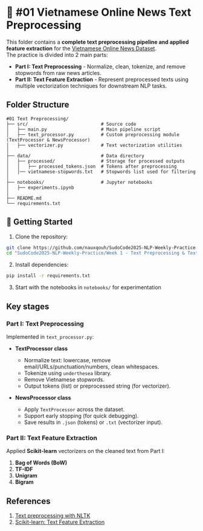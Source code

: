 # 📰 #01 Vietnamese Online News Text Preprocessing

This folder contains a **complete text preprocessing pipeline and applied feature extraction** for the [Vietnamese Online News Dataset](https://www.kaggle.com/datasets/haitranquangofficial/vietnamese-online-news-dataset).  
The practice is divided into 2 main parts:

- **Part I: Text Preprocessing** - Normalize, clean, tokenize, and remove stopwords from raw news articles.  
- **Part II: Text Feature Extraction** - Represent preprocessed texts using multiple vectorization techniques for downstream NLP tasks.

## Folder Structure

```
#01 Text Preprocessing/
├── src/                           # Source code
│   ├── main.py                    # Main pipeline script
│   ├── text_processor.py          # Custom preprocessing module (TextProcessor & NewsProcessor)
│   ├── vectorizer.py              # Text vectorization utilities
│
├── data/                          # Data directory
│   ├── processed/                 # Storage for processed outputs
│   │   ├── processed_tokens.json  # Tokens after preprocessing
│   │── vietnamese-stopwords.txt   # Stopwords list used for filtering
│   
├── notebooks/                     # Jupyter notebooks
│   ├── experiments.ipynb
│
├── README.md
└── requirements.txt
```

## 🚀 Getting Started

1. Clone the repository:
```bash
git clone https://github.com/nauxqouh/SudoCode2025-NLP-Weekly-Practice.git
cd "SudoCode2025-NLP-Weekly-Practice/Week 1 - Text Preprocessing & Text Embedding/#01 Text Preprocessing"
```

2. Install dependencies:
```bash
pip install -r requirements.txt
```

3. Start with the notebooks in `notebooks/` for experimentation

## Key stages

### Part I: Text Preprocessing

Implemented in `text_processor.py`:

- **TextProcessor class**
  - Normalize text: lowercase, remove email/URLs/punctuation/numbers, clean whitespaces.
  - Tokenize using `underthesea` library.
  - Remove Vietnamese stopwords.
  - Output tokens (list) or preprocessed string (for vectorizer).

- **NewsProcessor class**
  - Apply `TextProcessor` across the dataset.
  - Support early stopping (for quick debugging).
  - Save results in `.json` (tokens) or `.txt` (vectorizer input).

### Part II: Text Feature Extraction

Applied **Scikit-learn** vectorizers on the cleaned text from Part I:

1. **Bag of Words (BoW)**  
2. **TF-IDF**  
3. **Unigram**  
4. **Bigram**

## References

1. [Text preprocessing with NLTK](https://www.nltk.org/book/ch03.html)
2. [Scikit-learn: Text Feature Extraction](https://scikit-learn.org/stable/modules/feature_extraction.html)
